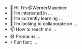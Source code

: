 - 👋 Hi, I’m @WernerMaxeiner
- 👀 I’m interested in ...
- 🌱 I’m currently learning ...
- 💞️ I’m looking to collaborate on ...
- 📫 How to reach me ...
- 😄 Pronouns: ...
- ⚡ Fun fact: ...

<!---
WernerMaxeiner/WernerMaxeiner is a ✨ special ✨ repository because its `README.md` (this file) appears on your GitHub profile.
You can click the Preview link to take a look at your changes.
--->

